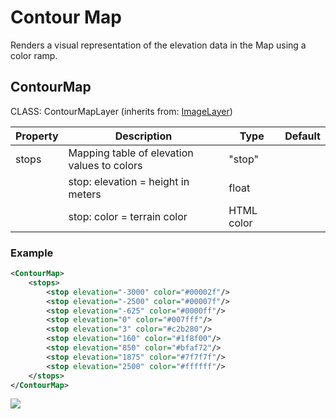 # Contour Map

Renders a visual representation of the elevation data in the Map using a color ramp.

## ContourMap

CLASS: ContourMapLayer (inherits from: [ImageLayer](image.md))

| Property | Description | Type  | Default |
| --- | --- | --- | --- |
| stops | Mapping table of elevation values to colors | "stop" | |
|       | stop: elevation = height in meters | float | |
|       | stop: color = terrain color | HTML color | |


### Example

```xml
<ContourMap>
    <stops>
        <stop elevation="-3000" color="#00002f"/>
        <stop elevation="-2500" color="#00007f"/>
        <stop elevation="-625" color="#0000ff"/>
        <stop elevation="0" color="#007fff"/>
        <stop elevation="3" color="#c2b280"/>
        <stop elevation="160" color="#1f8f00"/>
        <stop elevation="850" color="#bfaf72"/>
        <stop elevation="1875" color="#7f7f7f"/>
        <stop elevation="2500" color="#ffffff"/>
    </stops>
</ContourMap>
```

![](/_static/images/ContourMap.png)